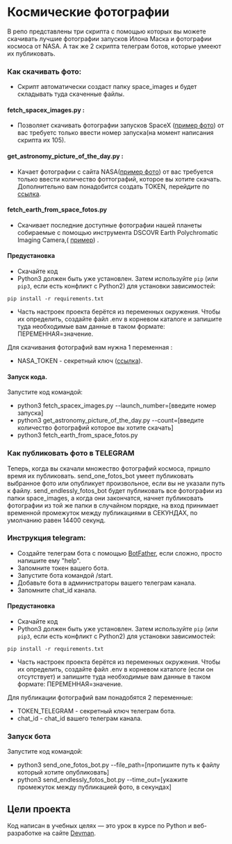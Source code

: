 # Космические фотографии

В репо представлены три скрипта с помощью которых вы можете скачивать лучшие фотографии запусков Илона Маска и
фотографии космоса от NASA.
А так же 2 скрипта телеграм ботов, которые умееют их публиковать.

### Как скачивать фото:

- Скрипт автоматически создаст папку
  space_images и будет складывать туда скаченные файлы.

#### fetch_spacex_images.py :

- Позволяет скачивать фотографии запусков SpaceX
  ([пример фото](https://live.staticflickr.com/65535/50291453997_aa715950e7_o.jpg))
  от вас требуетс только ввести номер запуска(на момент написания скрипта их 105).

#### get_astronomy_picture_of_the_day.py :

- Качает фотографии с сайта NASA([пример фото](https://apod.nasa.gov/apod/astropix.html))
  от вас требуется только ввести количество фоттографий, которое вы хотите скачать.
  Дополнительно вам понадобится создать TOKEN, перейдите по [ссылка](https://api.nasa.gov).

#### fetch_earth_from_space_fotos.py

- Скачивает последние доступные фотографии нашей планеты собираемые с помощью
  инструмента DSCOVR Earth Polychromatic
  Imaging
  Camera,( [пример](https://api.nasa.gov/EPIC/archive/natural/2019/05/30/png/epic_1b_20190530011359.png?api_key=DEMO_KEY))
  .

#### Предустановка

- Скачайте код
- Python3 должен быть уже установлен.
  Затем используйте `pip` (или `pip3`, если есть конфликт с Python2) для установки зависимостей:

```
pip install -r requirements.txt
```

- Часть настроек проекта берётся из переменных окружения.
  Чтобы их определить, создайте файл .env в корневом каталоге и запишите туда необходимые
  вам данные в таком формате: ПЕРЕМЕННАЯ=значение.

Для скачивания фотографий вам нужна 1 переменная :

- NASA_TOKEN - секретный ключ ([ссылка](https://api.nasa.gov/#apod)).

#### Запуск кода.

Запустите код командой:

- python3 fetch_spacex_images.py --launch_number=[введите номер запуска]
- python3 get_astronomy_picture_of_the_day.py --count=[введите количество фотографий которое вы хотите скачать]
- python3 fetch_earth_from_space_fotos.py

### Как публиковать фото в TELEGRAM

Теперь, когда вы скачали множество фотографий космоса,
пришло время их публиковать. send_one_fotos_bot умеет публиковать выбранное фото или опубликует произвольное, если вы не
указали путь к файлу. send_endlessly_fotos_bot будет публиковать все фотографии из папки space_images, а когда они
закончатся, начнет публиковать фотографии из той же папки в случайном порядке, на вход принимает временной промежуток
между публикациями в СЕКУНДАХ, по умолчанию равен 14400 секунд.

### Инструкция telegram:

- Создайте телеграм бота с помощью [BotFather](https://telegram.me/BotFather), если сложно, просто напишите ему "help".
- Запомните токен вашего бота.
- Запустите бота командой /start.
- Добавьте бота в администраторы вашего телеграм канала.
- Запомните chat_id канала.

#### Предустановка

- Скачайте код
- Python3 должен быть уже установлен.
  Затем используйте `pip` (или `pip3`, если есть конфликт с Python2) для установки зависимостей:

```
pip install -r requirements.txt
```

- Часть настроек проекта берётся из переменных окружения.
  Чтобы их определить, создайте файл .env в корневом каталоге (если он отсутствует) и запишите туда необходимые
  вам данные в таком формате: ПЕРЕМЕННАЯ=значение.

Для публикации фотографий вам понадобятся 2 переменные:

- TOKEN_TELEGRAM - секретный ключ телеграм бота.
- chat_id - chat_id вашего телеграм канала.

### Запуск бота

Запустите код командой:

- python3 send_one_fotos_bot.py --file_path=[пропишите путь к файлу который хотите опубликовать]
- python3 send_endlessly_fotos_bot.py --time_out=[укажите промежуток между публикацией фото, в секундах]

## Цели проекта

Код написан в учебных целях — это урок в курсе по Python и веб-разработке на сайте [Devman](https://dvmn.org).
